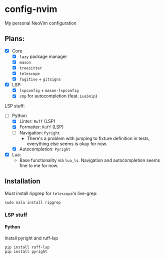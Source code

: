 # config-nvim
My personal NeoVim configuration

## Plans:

- [x] Core
    - [x] `lazy` package manager
    - [x] `mason`
    - [x] `treesitter`
    - [x] `telescope`
    - [x] `fugitive` + `gitsigns`
- [x] LSP:
    - [x] `lspconfig` + `mason-lspconfig`
    - [x] `cmp` for autocompletion (feat. `LuaSnip`)

LSP stuff:
- [ ] Python
    - [x] Linter: `Ruff` (LSP)
    - [x] Formatter: `Ruff` (LSP)
    - [ ] Navigation: `Pyright`
        - There's a problem with jumping to fixture definition in tests,
        everything else seems is okay for now.
    - [x] Autocompletion: `Pyright`

- [x] Lua:
    - Base functionality via `lua_ls`. Navigation and autocompletion seems
    fine to me for now.

## Installation
Must install ripgrep for `telescope`'s live-grep:

```
sudo nala install ripgrep
```

### LSP stuff

#### Python
Install pyright and ruff-lsp

```
pip install ruff-lsp
pip install pyright
```
